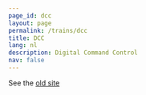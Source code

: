 ```yaml
---
page_id: dcc
layout: page
permalink: /trains/dcc
title: DCC
lang: nl
description: Digital Command Control
nav: false
---
```


See the <a href="https://ebroerse.nl/trains/#dcc">old site</a>
